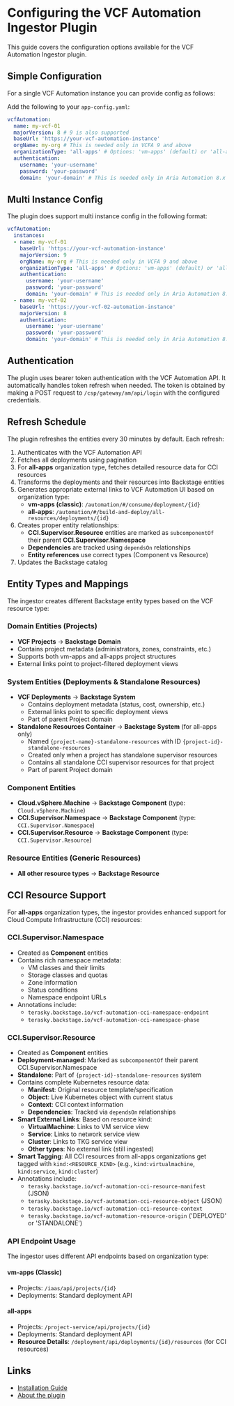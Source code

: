 # Configuring the VCF Automation Ingestor Plugin

This guide covers the configuration options available for the VCF Automation Ingestor plugin.


## Simple Configuration

For a single VCF Automation instance you can provide config as follows:
  
Add the following to your `app-config.yaml`:

```yaml
vcfAutomation:
  name: my-vcf-01
  majorVersion: 8 # 9 is also supported
  baseUrl: 'https://your-vcf-automation-instance'
  orgName: my-org # This is needed only in VCFA 9 and above
  organizationType: 'all-apps' # Options: 'vm-apps' (default) or 'all-apps' for VCF 9 organization types
  authentication:
    username: 'your-username'
    password: 'your-password'
    domain: 'your-domain' # This is needed only in Aria Automation 8.x
```

## Multi Instance Config

The plugin does support multi instance config in the following format:

```yaml
vcfAutomation:
  instances:
  - name: my-vcf-01
    baseUrl: 'https://your-vcf-automation-instance'
    majorVersion: 9
    orgName: my-org # This is needed only in VCFA 9 and above
    organizationType: 'all-apps' # Options: 'vm-apps' (default) or 'all-apps' for VCF 9 organization types
    authentication:
      username: 'your-username'
      password: 'your-password'
      domain: 'your-domain' # This is needed only in Aria Automation 8.x
  - name: my-vcf-02
    baseUrl: 'https://your-vcf-02-automation-instance'
    majorVersion: 8
    authentication:
      username: 'your-username'
      password: 'your-password'
      domain: 'your-domain' # This is needed only in Aria Automation 8.x
```

## Authentication

The plugin uses bearer token authentication with the VCF Automation API. It automatically handles token refresh when needed. The token is obtained by making a POST request to `/csp/gateway/am/api/login` with the configured credentials.

## Refresh Schedule

The plugin refreshes the entities every 30 minutes by default. Each refresh:  
1. Authenticates with the VCF Automation API  
2. Fetches all deployments using pagination  
3. For **all-apps** organization type, fetches detailed resource data for CCI resources
4. Transforms the deployments and their resources into Backstage entities  
5. Generates appropriate external links to VCF Automation UI based on organization type:
   - **vm-apps (classic)**: `/automation/#/consume/deployment/{id}`
   - **all-apps**: `/automation/#/build-and-deploy/all-resources/deployments/{id}`
6. Creates proper entity relationships:
   - **CCI.Supervisor.Resource** entities are marked as `subcomponentOf` their parent **CCI.Supervisor.Namespace**
   - **Dependencies** are tracked using `dependsOn` relationships
   - **Entity references** use correct types (Component vs Resource)
7. Updates the Backstage catalog

## Entity Types and Mappings

The ingestor creates different Backstage entity types based on the VCF resource type:

### Domain Entities (Projects)
- **VCF Projects** → **Backstage Domain**
- Contains project metadata (administrators, zones, constraints, etc.)
- Supports both vm-apps and all-apps project structures
- External links point to project-filtered deployment views

### System Entities (Deployments & Standalone Resources)  
- **VCF Deployments** → **Backstage System**
  - Contains deployment metadata (status, cost, ownership, etc.)
  - External links point to specific deployment views
  - Part of parent Project domain
- **Standalone Resources Container** → **Backstage System** (for all-apps only)
  - Named `{project-name}-standalone-resources` with ID `{project-id}-standalone-resources`
  - Created only when a project has standalone supervisor resources
  - Contains all standalone CCI supervisor resources for that project
  - Part of parent Project domain

### Component Entities
- **Cloud.vSphere.Machine** → **Backstage Component** (type: `Cloud.vSphere.Machine`)
- **CCI.Supervisor.Namespace** → **Backstage Component** (type: `CCI.Supervisor.Namespace`)
- **CCI.Supervisor.Resource** → **Backstage Component** (type: `CCI.Supervisor.Resource`)

### Resource Entities (Generic Resources)
- **All other resource types** → **Backstage Resource**

## CCI Resource Support

For **all-apps** organization types, the ingestor provides enhanced support for Cloud Compute Infrastructure (CCI) resources:

### CCI.Supervisor.Namespace
- Created as **Component** entities
- Contains rich namespace metadata:
  - VM classes and their limits
  - Storage classes and quotas  
  - Zone information
  - Status conditions
  - Namespace endpoint URLs
- Annotations include:
  - `terasky.backstage.io/vcf-automation-cci-namespace-endpoint`
  - `terasky.backstage.io/vcf-automation-cci-namespace-phase`

### CCI.Supervisor.Resource  
- Created as **Component** entities
- **Deployment-managed**: Marked as `subcomponentOf` their parent CCI.Supervisor.Namespace
- **Standalone**: Part of `{project-id}-standalone-resources` system
- Contains complete Kubernetes resource data:
  - **Manifest**: Original resource template/specification
  - **Object**: Live Kubernetes object with current status
  - **Context**: CCI context information
  - **Dependencies**: Tracked via `dependsOn` relationships
- **Smart External Links**: Based on resource kind:
  - **VirtualMachine**: Links to VM service view
  - **Service**: Links to network service view  
  - **Cluster**: Links to TKG service view
  - **Other types**: No external link (still ingested)
- **Smart Tagging**: All CCI resources from all-apps organizations get tagged with `kind:<RESOURCE_KIND>` (e.g., `kind:virtualmachine`, `kind:service`, `kind:cluster`)
- Annotations include:
  - `terasky.backstage.io/vcf-automation-cci-resource-manifest` (JSON)
  - `terasky.backstage.io/vcf-automation-cci-resource-object` (JSON)
  - `terasky.backstage.io/vcf-automation-cci-resource-context`
  - `terasky.backstage.io/vcf-automation-resource-origin` ('DEPLOYED' or 'STANDALONE')

### API Endpoint Usage

The ingestor uses different API endpoints based on organization type:

#### vm-apps (Classic)
- Projects: `/iaas/api/projects/{id}`
- Deployments: Standard deployment API

#### all-apps  
- Projects: `/project-service/api/projects/{id}`
- Deployments: Standard deployment API
- **Resource Details**: `/deployment/api/deployments/{id}/resources` (for CCI resources)  

## Links

- [Installation Guide](install.md)
- [About the plugin](about.md)
